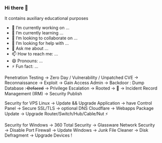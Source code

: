 ### Hi there 👋

It contains auxiliary educational purposes

- 🔭 I’m currently working on ...
- 🌱 I’m currently learning ...
- 👯 I’m looking to collaborate on ...
- 🤔 I’m looking for help with ...
- 💬 Ask me about ...
- 📫 How to reach me: ...
- 😄 Pronouns: ...
- ⚡ Fun fact: ...

Penetration Testing
-> Zero Day / Vulnerability / Unpatched CVE
-> Reconnaissance
-> Exploit
-> Gain Access Admin -> Backdoor : Dump Database :  ̶D̶e̶f̶a̶c̶e̶d̶
-> Privilege Escalation -> Rooted -> 🤔
-> Incident Record Management (IRM)
-> Security Publish

Security for VPS Linux
-> Update && Upgrade Application
-> have Control Panel
-> Secure SSL/TLS
-> optional DNS Cloudflare
-> Webapps Package Update
-> Upgrade Router/Switch/Hub/Cable/Nut ⚡

Security for Windows
-> 360 Total Security
-> Glassware Network Security
-> Disable Port Firewall
-> Update Windows
-> Junk File Cleaner
-> Disk Defragment
-> Upgrade Devices !
